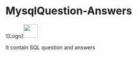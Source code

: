 # MysqlQuestion-Answers  
![Logo]<img height="37" width="39" src="https://i0.wp.com/learn.onemonth.com/wp-content/uploads/2019/07/image2-1.png?w=600&ssl=1" />

It contain SQL question and answers 
